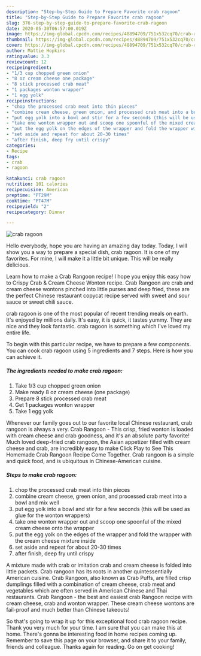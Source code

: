 ```yaml
---
description: "Step-by-Step Guide to Prepare Favorite crab ragoon"
title: "Step-by-Step Guide to Prepare Favorite crab ragoon"
slug: 376-step-by-step-guide-to-prepare-favorite-crab-ragoon
date: 2020-05-30T06:57:00.019Z
image: https://img-global.cpcdn.com/recipes/48894709/751x532cq70/crab-ragoon-recipe-main-photo.jpg
thumbnail: https://img-global.cpcdn.com/recipes/48894709/751x532cq70/crab-ragoon-recipe-main-photo.jpg
cover: https://img-global.cpcdn.com/recipes/48894709/751x532cq70/crab-ragoon-recipe-main-photo.jpg
author: Mattie Hopkins
ratingvalue: 3.3
reviewcount: 12
recipeingredient:
- "1/3 cup chopped green onion"
- "8 oz cream cheese one package"
- "8 stick processed crab meat"
- "1 packages wonton wrapper"
- "1 egg yolk"
recipeinstructions:
- "chop the processed crab meat into thin pieces"
- "combine cream cheese, green onion, and processed crab meat into a bowl and mix well"
- "put egg yolk into a bowl and stir for a few seconds (this will be used as glue for the wonton wrappers)"
- "take one wonton wrapper out and scoop one spoonful of the mixed cream cheese onto the wrapper"
- "put the egg yolk on the edges of the wrapper and fold the wrapper with the cream cheese mixture inside"
- "set aside and repeat for about 20-30 times"
- "after finish, deep fry until crispy"
categories:
- Recipe
tags:
- crab
- ragoon

katakunci: crab ragoon 
nutrition: 101 calories
recipecuisine: American
preptime: "PT29M"
cooktime: "PT47M"
recipeyield: "2"
recipecategory: Dinner

---
```



![crab ragoon](https://img-global.cpcdn.com/recipes/48894709/751x532cq70/crab-ragoon-recipe-main-photo.jpg)

Hello everybody, hope you are having an amazing day today. Today, I will show you a way to prepare a special dish, crab ragoon. It is one of my favorites. For mine, I will make it a little bit unique. This will be really delicious.

Learn how to make a Crab Rangoon recipe! I hope you enjoy this easy how to Crispy Crab &amp; Cream Cheese Wonton recipe. Crab Rangoon are crab and cream cheese wontons pinched into little purses and deep fried, these are the perfect Chinese restaurant copycat recipe served with sweet and sour sauce or sweet chili sauce.

crab ragoon is one of the most popular of recent trending meals on earth. It's enjoyed by millions daily. It's easy, it is quick, it tastes yummy. They are nice and they look fantastic. crab ragoon is something which I've loved my entire life.


To begin with this particular recipe, we have to prepare a few components. You can cook crab ragoon using 5 ingredients and 7 steps. Here is how you can achieve it.

<!--inarticleads1-->

##### The ingredients needed to make crab ragoon:

1. Take 1/3 cup chopped green onion
1. Make ready 8 oz cream cheese (one package)
1. Prepare 8 stick processed crab meat
1. Get 1 packages wonton wrapper
1. Take 1 egg yolk


Whenever our family goes out to our favorite local Chinese restaurant, crab rangoon is always a very. Crab Rangoon - This crisp, fried wonton is loaded with cream cheese and crab goodness, and it&#39;s an absolute party favorite! Much loved deep-fried crab rangoon, the Asian appetizer filled with cream cheese and crab, are incredibly easy to make Click Play to See This Homemade Crab Rangoon Recipe Come Together. Crab rangoon is a simple and quick food, and is ubiquitous in Chinese-American cuisine. 

<!--inarticleads2-->

##### Steps to make crab ragoon:

1. chop the processed crab meat into thin pieces
1. combine cream cheese, green onion, and processed crab meat into a bowl and mix well
1. put egg yolk into a bowl and stir for a few seconds (this will be used as glue for the wonton wrappers)
1. take one wonton wrapper out and scoop one spoonful of the mixed cream cheese onto the wrapper
1. put the egg yolk on the edges of the wrapper and fold the wrapper with the cream cheese mixture inside
1. set aside and repeat for about 20-30 times
1. after finish, deep fry until crispy


A mixture made with crab or imitation crab and cream cheese is folded into little packets. Crab rangoon has its roots in another quintessentially American cuisine. Crab Rangoon, also known as Crab Puffs, are filled crisp dumplings filled with a combination of cream cheese, crab meat and vegetables which are often served in American Chinese and Thai restaurants. Crab Rangoon - the best and easiest crab Rangoon recipe with cream cheese, crab and wonton wrapper. These cream cheese wontons are fail-proof and much better than Chinese takeouts! 

So that's going to wrap it up for this exceptional food crab ragoon recipe. Thank you very much for your time. I am sure that you can make this at home. There's gonna be interesting food in home recipes coming up. Remember to save this page on your browser, and share it to your family, friends and colleague. Thanks again for reading. Go on get cooking!
